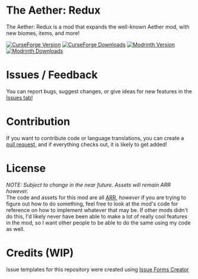 # The Aether: Redux
The Aether: Redux is a mod that expands the well-known Aether mod, with new biomes, items, and more!

[![CurseForge Version](http://cf.way2muchnoise.eu/versions/867237_latest.svg)](https://www.curseforge.com/minecraft/mc-mods/the-aether-redux)
[![CurseForge Downloads](http://cf.way2muchnoise.eu/867237.svg)](https://www.curseforge.com/minecraft/mc-mods/the-aether-redux)
[![Modrinth Version](https://img.shields.io/modrinth/game-versions/khv3WzAS?color=00AF5C&label=latest&logo=modrinth&last=true)](https://modrinth.com/mod/the-aether-redux)
[![Modrinth Downloads](https://img.shields.io/modrinth/dt/khv3WzAS?color=00AF5C&logo=modrinth)](https://modrinth.com/mod/the-aether-redux)


# Issues / Feedback
You can report bugs, suggest changes, or give ideas for new features in the [Issues tab!](https://github.com/Zepalesque/The-Aether-Redux/issues)

# Contribution
If you want to contribute code or language translations, you can create a [pull request,](https://github.com/Zepalesque/The-Aether-Redux/pulls) and if everything checks out, it is likely to get added!

# License
*NOTE: Subject to change in the near future. Assets will remain ARR however.*<br>
The code and assets for this mod are all [ARR,](https://en.wikipedia.org/wiki/All_rights_reserved) *however* if you are trying to figure out how to do something, feel free to look at the mod's code for reference on how to implement whatever that may be. If other mods didn't do this, I'd likely never have been able to make a lot of really cool features in the mod, so I want other people to be able to do the same using my code as well.

# Credits (WIP)
Issue templates for this repository were created using [Issue Forms Creator](https://issue-forms-creator.netlify.app/new)
